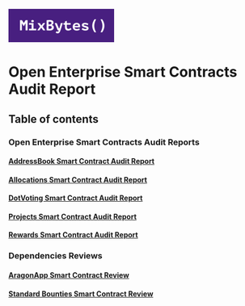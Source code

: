 ![](MixBytes.png)

# Open Enterprise Smart Contracts Audit Report

## Table of contents

### Open Enterprise Smart Contracts Audit Reports

#### [AddressBook Smart Contract Audit Report](AddressBook.md)

#### [Allocations Smart Contract Audit Report](Allocations.md)

#### [DotVoting Smart Contract Audit Report](DotVoting.md)

#### [Projects Smart Contract Audit Report](Projects.md)

#### [Rewards Smart Contract Audit Report](Rewards.md)

### Dependencies Reviews

#### [AragonApp Smart Contract Review](AragonApp.md)

#### [Standard Bounties Smart Contract Review](StandardBounties.md)
